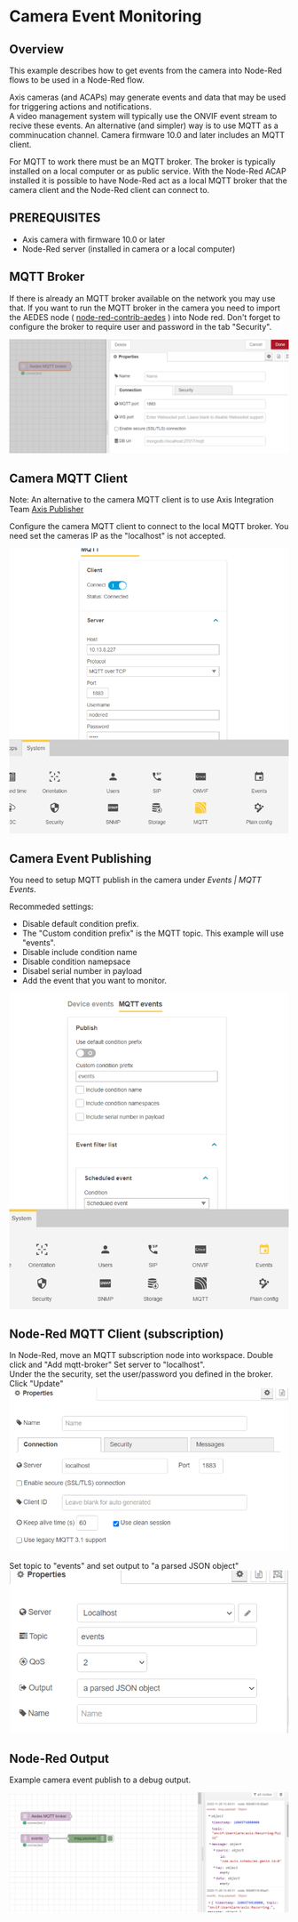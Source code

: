 # Camera Event Monitoring

## Overview

This example describes how to get events from the camera into Node-Red flows to be used in a Node-Red flow.

Axis cameras (and ACAPs) may generate events and data that may be used for triggering actions and notifications.  
A video management system will typically use the ONVIF event stream to recive these events.  An alternative (and simpler) way 
is to use MQTT as a comminucation channel.  Camera firmware 10.0 and later includes an MQTT client.

For MQTT to work there must be an MQTT broker.  The broker is typically installed on a local computer or as public service.
With the Node-Red ACAP installed it is possible to have Node-Red act as a local MQTT broker that the camera client and the Node-Red 
client can connect to.

## PREREQUISITES
- Axis camera with firmware 10.0 or later
- Node-Red server (installed in camera or a local computer)

## MQTT Broker

If there is already an MQTT broker available on the network you may use that.  If you want to run the MQTT broker in the camera you need to 
import the AEDES node ( [node-red-contrib-aedes](https://flows.nodered.org/node/node-red-contrib-aedes) ) into Node red.  Don't forget to 
configure the broker to require user and password in the tab "Security".

![aedes](pictures/aedes.png)

## Camera MQTT Client

Note: An alternative to the camera MQTT client is to use Axis Integration Team [Axis Publisher](https://github.com/aintegration/acaps/tree/master/Publisher)

Configure the camera MQTT client to connect to the local MQTT broker.  You need set the cameras IP as the "localhost" is not accepted.

![client](pictures/cameraclient.png)

## Camera Event Publishing

You need to setup MQTT publish in the camera under *Events | MQTT Events*.

Recommeded settings:
- Disable default condition prefix.
- The "Custom condition prefix" is the MQTT topic.  This example will use "events".
- Disable include condition name
- Disable condition namepsace
- Disabel serial number in payload
- Add the event that you want to monitor.  

![publish](pictures/publish.png)


## Node-Red MQTT Client (subscription)
In Node-Red, move an MQTT subscription node into workspace.  Double click and "Add mqtt-broker"  Set server to "localhost".  
Under the the security, set the user/password you defined in the broker.  Click "Update"
![client](pictures/noderedclient.png)

Set topic to "events" and set output to "a parsed JSON object"
![client](pictures/subscribe.png)


## Node-Red Output

Example camera event publish to a debug output.

![client](pictures/output.png)



